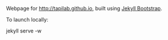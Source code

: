 Webpage for <http://tapilab.github.io>, built using [Jekyll Bootstrap](http://jekyllbootstrap.com/).

To launch locally:

jekyll serve -w 
